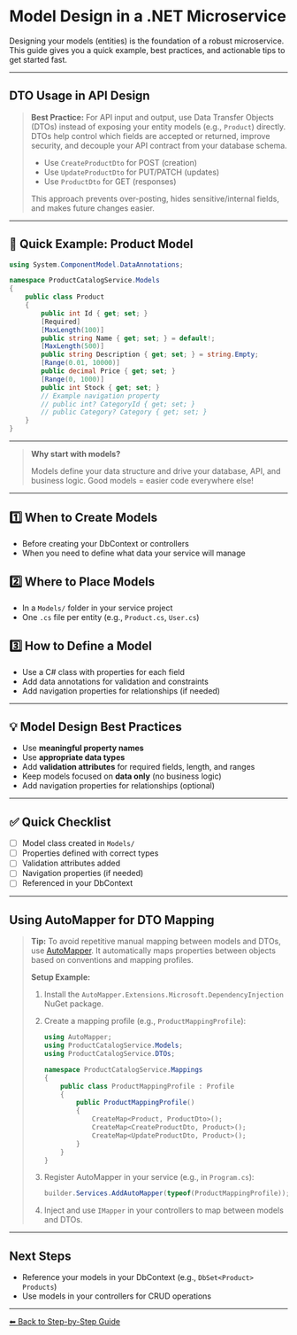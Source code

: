 # Model Design in a .NET Microservice

Designing your models (entities) is the foundation of a robust microservice. This guide gives you a quick example, best practices, and actionable tips to get started fast.

---

## DTO Usage in API Design

> **Best Practice:**
> For API input and output, use Data Transfer Objects (DTOs) instead of exposing your entity models (e.g., `Product`) directly. DTOs help control which fields are accepted or returned, improve security, and decouple your API contract from your database schema.
>
> - Use `CreateProductDto` for POST (creation)
> - Use `UpdateProductDto` for PUT/PATCH (updates)
> - Use `ProductDto` for GET (responses)
>
> This approach prevents over-posting, hides sensitive/internal fields, and makes future changes easier.

---

## 🚀 Quick Example: Product Model

```csharp
using System.ComponentModel.DataAnnotations;

namespace ProductCatalogService.Models
{
    public class Product
    {
        public int Id { get; set; }
        [Required]
        [MaxLength(100)]
        public string Name { get; set; } = default!;
        [MaxLength(500)]
        public string Description { get; set; } = string.Empty;
        [Range(0.01, 10000)]
        public decimal Price { get; set; }
        [Range(0, 1000)]
        public int Stock { get; set; }
        // Example navigation property
        // public int? CategoryId { get; set; }
        // public Category? Category { get; set; }
    }
}
```

---

> **Why start with models?**
> 
> Models define your data structure and drive your database, API, and business logic. Good models = easier code everywhere else!

---

## 1️⃣ When to Create Models
- Before creating your DbContext or controllers
- When you need to define what data your service will manage

## 2️⃣ Where to Place Models
- In a `Models/` folder in your service project
- One `.cs` file per entity (e.g., `Product.cs`, `User.cs`)

## 3️⃣ How to Define a Model
- Use a C# class with properties for each field
- Add data annotations for validation and constraints
- Add navigation properties for relationships (if needed)

---

## 💡 Model Design Best Practices
- Use **meaningful property names**
- Use **appropriate data types**
- Add **validation attributes** for required fields, length, and ranges
- Keep models focused on **data only** (no business logic)
- Add navigation properties for relationships (optional)

---

## ✅ Quick Checklist
- [ ] Model class created in `Models/`
- [ ] Properties defined with correct types
- [ ] Validation attributes added
- [ ] Navigation properties (if needed)
- [ ] Referenced in your DbContext

---

## Using AutoMapper for DTO Mapping

> **Tip:** To avoid repetitive manual mapping between models and DTOs, use [AutoMapper](https://automapper.org/). It automatically maps properties between objects based on conventions and mapping profiles.
>
> **Setup Example:**
> 1. Install the `AutoMapper.Extensions.Microsoft.DependencyInjection` NuGet package.
> 2. Create a mapping profile (e.g., `ProductMappingProfile`):
>
>    ```csharp
>    using AutoMapper;
>    using ProductCatalogService.Models;
>    using ProductCatalogService.DTOs;
>    
>    namespace ProductCatalogService.Mappings
>    {
>        public class ProductMappingProfile : Profile
>        {
>            public ProductMappingProfile()
>            {
>                CreateMap<Product, ProductDto>();
>                CreateMap<CreateProductDto, Product>();
>                CreateMap<UpdateProductDto, Product>();
>            }
>        }
>    }
>    ```
> 3. Register AutoMapper in your service (e.g., in `Program.cs`):
>
>    ```csharp
>    builder.Services.AddAutoMapper(typeof(ProductMappingProfile));
>    ```
> 4. Inject and use `IMapper` in your controllers to map between models and DTOs.

---

## Next Steps
- Reference your models in your DbContext (e.g., `DbSet<Product> Products`)
- Use models in your controllers for CRUD operations

---

[⬅ Back to Step-by-Step Guide](./step-by-step.md)
